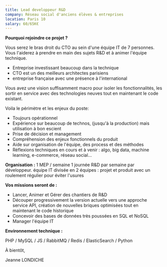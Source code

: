 ```yaml
---
title: Lead developpeur R&D
company: Réseau social d'anciens élèves & entreprises
location: Paris 10
salary: 60/65K€
---
```


<strong>Pourquoi rejoindre ce projet ?</strong>

Vous serez le bras droit du CTO au sein d'une équipe IT de 7 personnes. Vous l'aiderez à prendre en main des sujets R&D et à animer l'équipe technique.
 
- Entreprise investissant beaucoup dans la technique 
- CTO est un des meilleurs architectes parisiens 
- entreprise française avec une présence à l'international

Vous avez une vision suffisamment macro pour isoler les fonctionnalités, les sortir en service avec des technologies neuves tout en maintenant le code existant.

Voila le périmètre et les enjeux du poste: 
- Toujours opérationnel 
- Expérience sur beaucoup de technos, (jusqu'à la production) mais utilisation à bon escient 
- Prise de décision et management 
- Compréhension des enjeux fonctionnels du produit 
- Aide sur organisation de l'équipe, des process et des méthodes 
- Réflexions techniques en cours et à venir : algo, big data, machine learning, e-commerce, réseau social...

<strong>Organisation :</strong>
1 MEP / semaine 
1 journée R&D par semaine par développeur. 
équipe IT divisée en 2 équipes : projet et produit avec un roulement régulier pour éviter l'usures

<strong>Vos missions seront de :</strong>

- Lancer, Animer et Gérer des chantiers de R&D
- Découper progressivement la version actuelle vers une approche service API, création de nouvelles briques optimisées tout en maintenant le code historique
- Concevoir des bases de données très poussées en SQL et NoSQL
- Manager l'équipe IT

<strong>Environnement technique :</strong>

PHP / MySQL / JS / RabbitMQ / Redis / ElasticSearch / Python

À bientôt,

Jeanne LONDICHE